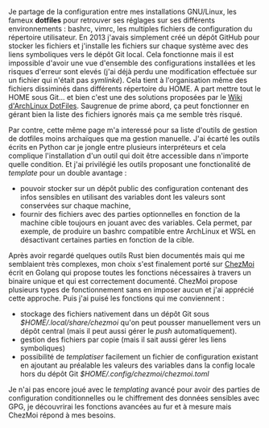 <!-- title: Bienvenue chez moi -->
<!-- category: GNU/Linux -->

Je partage de la configuration entre mes installations GNU/Linux, les fameux **dotfiles** pour retrouver ses réglages sur ses différents environnements :  bashrc, vimrc, les multiples fichiers de configuration du répertoire utilisateur. En 2013 j'avais simplement créé un dépôt GitHub pour stocker les fichiers et j'installe les fichiers sur chaque système avec des liens symboliques vers le dépôt Git local. Cela fonctionne mais il est impossible d'avoir une vue d'ensemble des configurations installées et les risques d'erreur sont elevés (j'ai déjà perdu une modification effectuée sur un fichier qui n'était pas *symlinké*). Cela tient à l'organisation même des fichiers dissiminés dans différents répertoire du HOME. A part mettre tout le HOME sous Git... et bien c'est une des solutions proposées par le [Wiki d'ArchLinux DotFiles](https://wiki.archlinux.org/index.php/Dotfiles). Saugrenue de prime abord, ça peut fonctionner en gérant bien la liste des fichiers ignorés mais ça me semble très risqué. 

Par contre, cette même page m'a interessé pour sa liste d'outils de gestion de dotfiles moins archaïques que ma gestion manuelle. J'ai écarté les outils écrits en Python car je jongle entre plusieurs interpréteurs et cela complique l'installation d'un outil qui doit être accessible dans n'importe quelle condition. Et j'ai privilégié les outils proposant une fonctionalité de *template* pour un double avantage : 

- pouvoir stocker sur un dépôt public des configuration contenant des infos sensibles en utilisant des variables dont les valeurs sont conservées sur chaque machine,
- fournir des fichiers avec des parties optionnelles en fonction de la machine cible toujours en jouant avec des variables. Cela permet, par exemple, de produire un bashrc compatible entre ArchLinux et WSL en désactivant certaines parties en fonction de la cible.

Après avoir regardé quelques outils Rust bien documentés mais qui me semblaient très complexes, mon choix s'est finalement porté sur [ChezMoi](https://www.chezmoi.io/) écrit en Golang qui propose toutes les fonctions nécessaires à travers un binaire unique et qui est correctement documenté. ChezMoi propose plusieurs types de fonctionnement sans en imposer aucun et j'ai apprécié cette approche. Puis j'ai puisé les fonctions qui me conviennent :

- stockage des fichiers nativement dans un dépôt Git sous *$HOME/.local/share/chezmoi* qu'on peut pousser manuellement vers un dépôt central (mais il peut aussi gérer le *push* automatiquement).
- gestion des fichiers par copie (mais il sait aussi gérer les liens symboliques)
- possibilité de *templatiser* facilement un fichier de configuration existant en ajoutant au préalable les valeurs des variables dans la config locale hors du dépôt Git *$HOME/.config/chezmoi/chezmoi.toml*

Je n'ai pas encore joué avec le *templating* avancé pour avoir des parties de configuration conditionnelles ou le chiffrement des données sensibles avec GPG, je découvrirai les fonctions avancées au fur et à mesure mais ChezMoi répond à mes besoins. 


